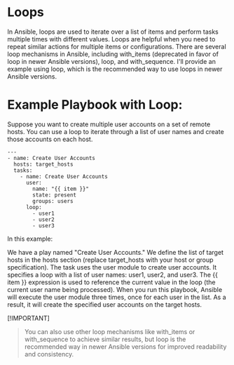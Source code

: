 # Loops
In Ansible, loops are used to iterate over a list of items and perform tasks multiple times with different values. Loops are helpful when you need to repeat similar actions for multiple items or configurations. There are several loop mechanisms in Ansible, including with_items (deprecated in favor of loop in newer Ansible versions), loop, and with_sequence. I'll provide an example using loop, which is the recommended way to use loops in newer Ansible versions.

# Example Playbook with Loop:

Suppose you want to create multiple user accounts on a set of remote hosts. You can use a loop to iterate through a list of user names and create those accounts on each host.
```
---
- name: Create User Accounts
  hosts: target_hosts
  tasks:
    - name: Create User Accounts
      user:
        name: "{{ item }}"
        state: present
        groups: users
      loop:
        - user1
        - user2
        - user3
```

In this example:

We have a play named "Create User Accounts."
We define the list of target hosts in the hosts section (replace target_hosts with your host or group specification).
The task uses the user module to create user accounts. It specifies a loop with a list of user names: user1, user2, and user3.
The {{ item }} expression is used to reference the current value in the loop (the current user name being processed).
When you run this playbook, Ansible will execute the user module three times, once for each user in the list. As a result, it will create the specified user accounts on the target hosts.

[!IMPORTANT]
> You can also use other loop mechanisms like with_items or with_sequence to achieve similar results, but loop is the recommended way in newer Ansible versions for improved readability and consistency.
